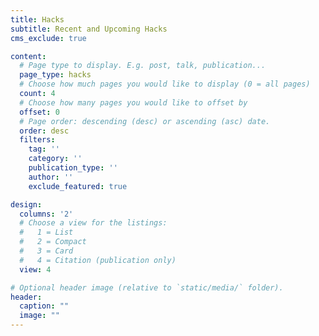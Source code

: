 ```yaml
---
title: Hacks
subtitle: Recent and Upcoming Hacks
cms_exclude: true

content:
  # Page type to display. E.g. post, talk, publication...
  page_type: hacks
  # Choose how much pages you would like to display (0 = all pages)
  count: 4
  # Choose how many pages you would like to offset by
  offset: 0
  # Page order: descending (desc) or ascending (asc) date.
  order: desc
  filters:
    tag: ''
    category: ''
    publication_type: ''
    author: ''
    exclude_featured: true

design:
  columns: '2'
  # Choose a view for the listings:
  #   1 = List
  #   2 = Compact
  #   3 = Card
  #   4 = Citation (publication only)
  view: 4

# Optional header image (relative to `static/media/` folder).
header:
  caption: ""
  image: ""
---
```

